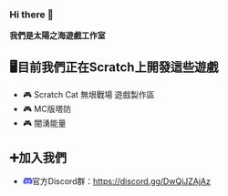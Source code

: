 ### Hi there 👋
**我們是太陽之海遊戲工作室**
 
## 🖥️目前我們正在Scratch上開發這些遊戲
- 🎮 Scratch Cat 無垠戰場 遊戲製作區
- 🎮 MC版塔防
- 🎮 闇湧能量
## ➕加入我們
- <img src='img/discord.png' height='12px'>官方Discord群：<a target='_blank' href='https://discord.gg/DwQjJZAjAz'>https://discord.gg/DwQjJZAjAz</a>

